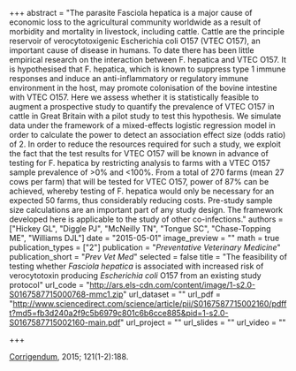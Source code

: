 +++
abstract = "The parasite Fasciola hepatica is a major cause of economic loss to the agricultural community worldwide as a result of morbidity and mortality in livestock, including cattle. Cattle are the principle reservoir of verocytotoxigenic Escherichia coli O157 (VTEC O157), an important cause of disease in humans. To date there has been little empirical research on the interaction between F. hepatica and VTEC O157. It is hypothesised that F. hepatica, which is known to suppress type 1 immune responses and induce an anti-inflammatory or regulatory immune environment in the host, may promote colonisation of the bovine intestine with VTEC O157. Here we assess whether it is statistically feasible to augment a prospective study to quantify the prevalence of VTEC O157 in cattle in Great Britain with a pilot study to test this hypothesis. We simulate data under the framework of a mixed-effects logistic regression model in order to calculate the power to detect an association effect size (odds ratio) of 2. In order to reduce the resources required for such a study, we exploit the fact that the test results for VTEC O157 will be known in advance of testing for F. hepatica by restricting analysis to farms with a VTEC O157 sample prevalence of >0% and <100%. From a total of 270 farms (mean 27 cows per farm) that will be tested for VTEC O157, power of 87% can be achieved, whereby testing of F. hepatica would only be necessary for an expected 50 farms, thus considerably reducing costs. Pre-study sample size calculations are an important part of any study design. The framework developed here is applicable to the study of other co-infections."
authors = ["Hickey GL", "Diggle PJ", "McNeilly TN", "Tongue SC", "Chase-Topping ME", "Williams DJL"]
date = "2015-05-01"
image_preview = ""
math = true
publication_types = ["2"]
publication = "*Preventative Veterinary Medicine*"
publication_short = "*Prev Vet Med*"
selected = false
title = "The feasibility of testing whether *Fasciola hepatica* is associated with increased risk of verocytotoxin producing *Escherichia coli* O157 from an existing study protocol"
url_code = "http://ars.els-cdn.com/content/image/1-s2.0-S0167587715000768-mmc1.zip"
url_dataset = ""
url_pdf = "http://www.sciencedirect.com/science/article/pii/S0167587715002160/pdfft?md5=fb3d240a2f9c5b6979c801c6b6cce885&pid=1-s2.0-S0167587715002160-main.pdf"
url_project = ""
url_slides = ""
url_video = ""

+++

[Corrigendum](https://www.ncbi.nlm.nih.gov/pmc/articles/PMC4718928/), 2015; 121(1-2):188.